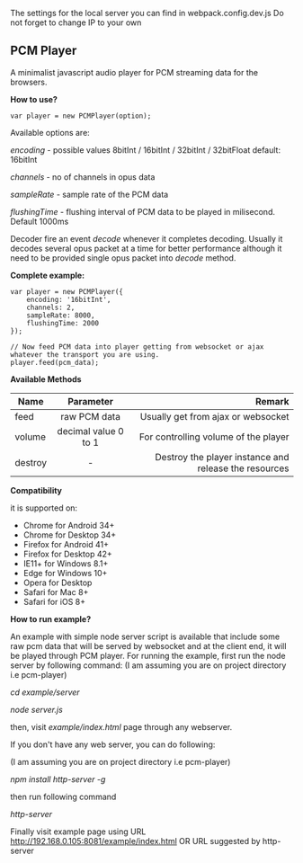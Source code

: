 The settings for the local server you can find in webpack.config.dev.js
Do not forget to change IP to your own

PCM Player
-----------
A minimalist javascript audio player for PCM streaming data for the browsers.

**How to use?**

    var player = new PCMPlayer(option);

Available options are:

*encoding* - possible values 8bitInt / 16bitInt / 32bitInt / 32bitFloat default: 16bitInt

*channels* - no of channels in opus data

*sampleRate* - sample rate of the PCM data

*flushingTime* - flushing interval of PCM data to be played in milisecond. Default 1000ms 

Decoder fire an event *decode* whenever it completes decoding. Usually it decodes several opus packet at a time for better performance although it need to be provided single opus packet into *decode* method.

**Complete example:**

    var player = new PCMPlayer({
        encoding: '16bitInt',
        channels: 2,
        sampleRate: 8000,
        flushingTime: 2000
    });
    
    // Now feed PCM data into player getting from websocket or ajax whatever the transport you are using.
    player.feed(pcm_data);

**Available Methods**

| Name        | Parameter           | Remark  |
| ------------- |:-------------:| -----:|
| feed      |  raw PCM data | Usually get from ajax or websocket
| volume      | decimal value 0 to 1      |  For controlling volume of the player  |
| destroy | -      |    Destroy the player instance and release the resources |
  
 **Compatibility**
 
   it is supported on:

 * Chrome for Android 34+
 * Chrome for Desktop 34+
 * Firefox for Android 41+
 * Firefox for Desktop 42+
 * IE11+ for Windows 8.1+
 * Edge for Windows 10+
 * Opera for Desktop
 * Safari for Mac 8+
 * Safari for iOS 8+

**How to run example?**

An example with simple node server script is available that include some raw pcm data that will be served by websocket and at the client end, it will be played through PCM player. For running the example, first run the node server by following command:
(I am assuming you are on project directory i.e pcm-player)

*cd example/server*

*node server.js*

then, visit *example/index.html* page through any webserver.

If you don't have any web server, you can do following:

(I am assuming you are on project directory i.e pcm-player)

*npm install http-server -g*

then run following command

*http-server*

Finally visit example page using URL  http://192.168.0.105:8081/example/index.html OR URL suggested by http-server

